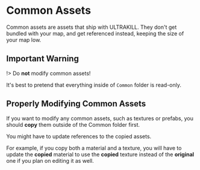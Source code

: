 # Common Assets

Common assets are assets that ship with ULTRAKILL. They don't get bundled with your map, and get referenced instead, keeping the size of your map low.

## Important Warning

!> Do **not** modify common assets!

It's best to pretend that everything inside of `Common` folder is read-only.

## Properly Modifying Common Assets

If you want to modify any common assets, such as textures or prefabs, you should **copy** them outside of the Common folder first.

You might have to update references to the copied assets.

For example, if you copy both a material and a texture, you will have to update the **copied** material to use the **copied** texture instead of the **original** one if you plan on editing it as well.